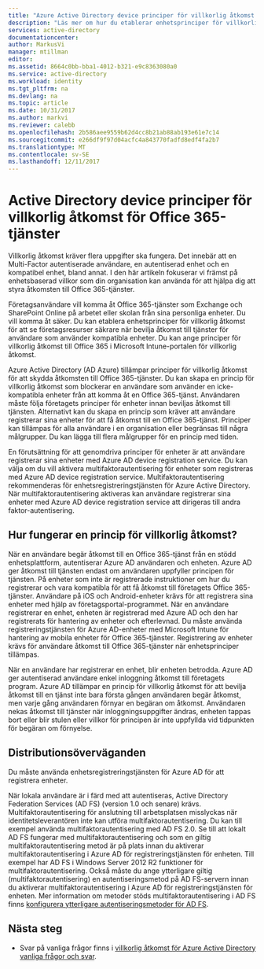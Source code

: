 ```yaml
---
title: "Azure Active Directory device principer för villkorlig åtkomst för Office 365-tjänster | Microsoft Docs"
description: "Läs mer om hur du etablerar enhetsprinciper för villkorlig åtkomst för att se företagsresurser mer säkert, samtidigt som användaren efterlevnad och komma åt tjänster."
services: active-directory
documentationcenter: 
author: MarkusVi
manager: mtillman
editor: 
ms.assetid: 8664c0bb-bba1-4012-b321-e9c8363080a0
ms.service: active-directory
ms.workload: identity
ms.tgt_pltfrm: na
ms.devlang: na
ms.topic: article
ms.date: 10/31/2017
ms.author: markvi
ms.reviewer: calebb
ms.openlocfilehash: 2b586aee9559b62d4cc8b21ab88ab193e61e7c14
ms.sourcegitcommit: e266df9f97d04acfc4a843770fadfd8edf4fa2b7
ms.translationtype: MT
ms.contentlocale: sv-SE
ms.lasthandoff: 12/11/2017
---
```

# <a name="active-directory-conditional-access-device-policies-for-office-365-services"></a>Active Directory device principer för villkorlig åtkomst för Office 365-tjänster

Villkorlig åtkomst kräver flera uppgifter ska fungera. Det innebär att en Multi-Factor autentiserade användare, en autentiserad enhet och en kompatibel enhet, bland annat. I den här artikeln fokuserar vi främst på enhetsbaserad villkor som din organisation kan använda för att hjälpa dig att styra åtkomsten till Office 365-tjänster. 

Företagsanvändare vill komma åt Office 365-tjänster som Exchange och SharePoint Online på arbetet eller skolan från sina personliga enheter. Du vill komma åt säker. Du kan etablera enhetsprinciper för villkorlig åtkomst för att se företagsresurser säkrare när bevilja åtkomst till tjänster för användare som använder kompatibla enheter. Du kan ange principer för villkorlig åtkomst till Office 365 i Microsoft Intune-portalen för villkorlig åtkomst.

Azure Active Directory (AD Azure) tillämpar principer för villkorlig åtkomst för att skydda åtkomsten till Office 365-tjänster. Du kan skapa en princip för villkorlig åtkomst som blockerar en användare som använder en icke-kompatibla enheter från att komma åt en Office 365-tjänst. Användaren måste följa företagets principer för enheter innan beviljas åtkomst till tjänsten. Alternativt kan du skapa en princip som kräver att användare registrerar sina enheter för att få åtkomst till en Office 365-tjänst. Principer kan tillämpas för alla användare i en organisation eller begränsas till några målgrupper. Du kan lägga till flera målgrupper för en princip med tiden.

En förutsättning för att genomdriva principer för enheter är att användare registrerar sina enheter med Azure AD device registration service. Du kan välja om du vill aktivera multifaktorautentisering för enheter som registreras med Azure AD device registration service. Multifaktorautentisering rekommenderas för enhetsregistreringstjänsten för Azure Active Directory. När multifaktorautentisering aktiveras kan användare registrerar sina enheter med Azure AD device registration service att dirigeras till andra faktor-autentisering.

## <a name="how-does-a-conditional-access-policy-work"></a>Hur fungerar en princip för villkorlig åtkomst?

När en användare begär åtkomst till en Office 365-tjänst från en stödd enhetsplattform, autentiserar Azure AD användaren och enheten. Azure AD ger åtkomst till tjänsten endast om användaren uppfyller principen för tjänsten. På enheter som inte är registrerade instruktioner om hur du registrerar och vara kompatibla för att få åtkomst till företagets Office 365-tjänster. Användare på iOS och Android-enheter krävs för att registrera sina enheter med hjälp av företagsportal-programmet. När en användare registrerar en enhet, enheten är registrerad med Azure AD och den har registrerats för hantering av enheter och efterlevnad. Du måste använda registreringstjänsten för Azure AD-enheter med Microsoft Intune för hantering av mobila enheter för Office 365-tjänster. Registrering av enheter krävs för användare åtkomst till Office 365-tjänster när enhetsprinciper tillämpas.

När en användare har registrerar en enhet, blir enheten betrodda. Azure AD ger autentiserad användare enkel inloggning åtkomst till företagets program. Azure AD tillämpar en princip för villkorlig åtkomst för att bevilja åtkomst till en tjänst inte bara första gången användaren begär åtkomst, men varje gång användaren förnyar en begäran om åtkomst. Användaren nekas åtkomst till tjänster när inloggningsuppgifter ändras, enheten tappas bort eller blir stulen eller villkor för principen är inte uppfyllda vid tidpunkten för begäran om förnyelse.

## <a name="deployment-considerations"></a>Distributionsöverväganden

Du måste använda enhetsregistreringstjänsten för Azure AD för att registrera enheter.

När lokala användare är i färd med att autentiseras, Active Directory Federation Services (AD FS) (version 1.0 och senare) krävs. Multifaktorautentisering för anslutning till arbetsplatsen misslyckas när identitetsleverantören inte kan utföra multifaktorautentisering. Du kan till exempel använda multifaktorautentisering med AD FS 2.0. Se till att lokalt AD FS fungerar med multifaktorautentisering och som en giltig multifaktorautentisering metod är på plats innan du aktiverar multifaktorautentisering i Azure AD för registreringstjänsten för enheten. Till exempel har AD FS i Windows Server 2012 R2 funktioner för multifaktorautentisering. Också måste du ange ytterligare giltig (multifaktorautentisering) en autentiseringsmetod på AD FS-servern innan du aktiverar multifaktorautentisering i Azure AD för registreringstjänsten för enheten. Mer information om metoder stöds multifaktorautentisering i AD FS finns [konfigurera ytterligare autentiseringsmetoder för AD FS](/windows-server/identity/ad-fs/operations/configure-additional-authentication-methods-for-ad-fs).

## <a name="next-steps"></a>Nästa steg

*   Svar på vanliga frågor finns i [villkorlig åtkomst för Azure Active Directory vanliga frågor och svar](active-directory-conditional-faqs.md).
